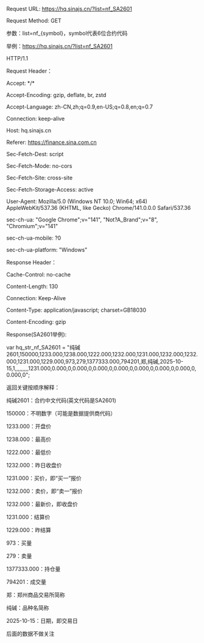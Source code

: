 Request URL: https://hq.sinajs.cn/?list=nf_SA2601

Request Method: GET

参数：list=nf_{symbol}，symbol代表6位合约代码

举例：https://hq.sinajs.cn/?list=nf_SA2601

HTTP/1.1 

Request Header：

Accept: \*/\* 

Accept-Encoding: gzip, deflate, br, zstd 

Accept-Language: zh-CN,zh;q=0.9,en-US;q=0.8,en;q=0.7 

Connection: keep-alive 

Host: hq.sinajs.cn 

Referer: https://finance.sina.com.cn

Sec-Fetch-Dest: script 

Sec-Fetch-Mode: no-cors 

Sec-Fetch-Site: cross-site 

Sec-Fetch-Storage-Access: active 

User-Agent: Mozilla/5.0 (Windows NT 10.0; Win64; x64) AppleWebKit/537.36 (KHTML, like Gecko) Chrome/141.0.0.0 Safari/537.36 

sec-ch-ua: "Google Chrome";v="141", "Not?A_Brand";v="8", "Chromium";v="141" 

sec-ch-ua-mobile: ?0 

sec-ch-ua-platform: "Windows"



Response Header：

Cache-Control: no-cache 

Content-Length: 130 

Connection: Keep-Alive 

Content-Type: application/javascript; charset=GB18030 

Content-Encoding: gzip



Response(SA2601举例):

var hq_str_nf_SA2601 = "纯碱2601,150000,1233.000,1238.000,1222.000,1232.000,1231.000,1232.000,1232.000,1231.000,1229.000,973,279,1377333.000,794201,郑,纯碱,2025-10-15,1,,,,,,,,,1231.000,0.000,0,0.000,0,0.000,0,0.000,0,0.000,0,0.000,0,0.000,0,0.000,0";

返回关键按顺序解释：

纯碱2601：合约中文代码(英文代码是SA2601)

150000：不明数字（可能是数据提供商代码）

1233.000：开盘价

1238.000：最高价

1222.000：最低价

1232.000：昨日收盘价

1231.000：买价，即“买一”报价 

1232.000：卖价，即“卖一”报价

1232.000：最新价，即收盘价

1231.000：结算价

1229.000：昨结算

973：买量

279：卖量

1377333.000：持仓量

794201：成交量

郑：郑州商品交易所简称

纯碱：品种名简称

2025-10-15：日期，即交易日

后面的数据不做关注